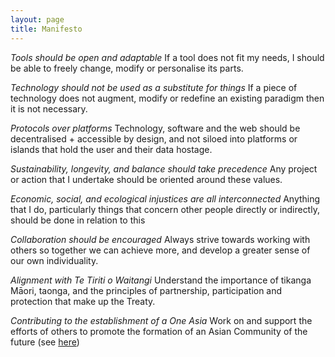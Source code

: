 ```yaml
---
layout: page
title: Manifesto
---
```


*Tools should be open and adaptable*
If a tool does not fit my needs, I should be able to freely change, modify or personalise its parts.

*Technology should not be used as a substitute for things*
If a piece of technology does not augment, modify or redefine an existing paradigm then it is not necessary.

*Protocols over platforms*
Technology, software and the web should be decentralised + accessible by design, and not siloed into platforms or islands that hold the user and their data hostage.

*Sustainability, longevity, and balance should take precedence*
Any project or action that I undertake should be oriented around these values.

*Economic, social, and ecological injustices are all interconnected*
Anything that I do, particularly things that concern other people directly or indirectly, should be done in relation to this

*Collaboration should be encouraged*
Always strive towards working with others so together we can achieve more, and develop a greater sense of our own individuality.

*Alignment with Te Tiriti o Waitangi*
Understand the importance of tikanga Māori, taonga, and the principles of partnership, participation and protection that make up the Treaty.

*Contributing to the establishment of a One Asia*
Work on and support the efforts of others to promote the formation of an Asian Community of the future (see [here](/projects/new-asia-group))

